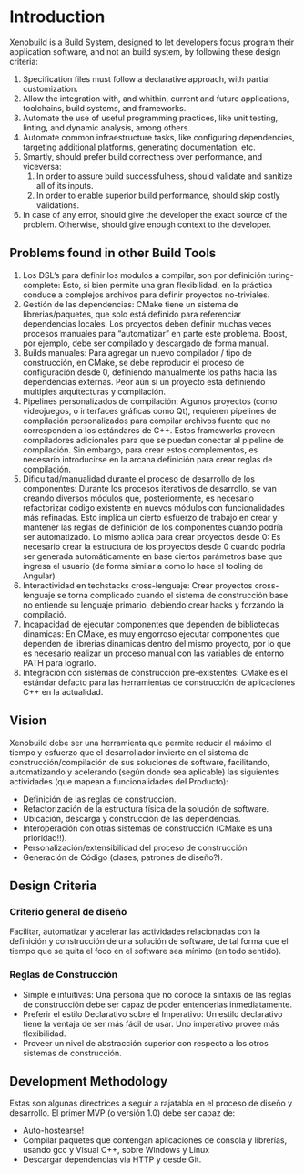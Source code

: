
# Introduction

Xenobuild is a Build System, designed to let developers focus program their application software, and not an build system, by following these design criteria:

1. Specification files must follow a declarative approach, with partial customization.
2. Allow the integration with, and whithin, current and future applications, toolchains, build systems, and frameworks.
3. Automate the use of useful programming practices, like unit testing, linting, and dynamic analysis, among others.
4. Automate common infraestructure tasks, like configuring dependencies, targeting additional platforms, generating documentation, etc.
5. Smartly, should prefer build correctness over performance, and viceversa:
   1. In order to assure build successfulness, should validate and sanitize all of its inputs.
   2. In order to enable superior build performance, should skip costly validations.
6. In case of any error, should give the developer the exact source of the problem. Otherwise, should give enough context to the developer.

## Problems found in other Build Tools
1. Los DSL’s para definir los modulos a compilar, son por definición turing-complete: Esto, si bien permite una gran flexibilidad, en la práctica conduce a complejos archivos para definir proyectos no-triviales.
2. Gestión de las dependencias: CMake tiene un sistema de librerias/paquetes, que solo está definido para referenciar dependencias locales. Los proyectos deben definir muchas veces procesos manuales para “automatizar” en parte este problema. Boost, por ejemplo, debe ser compilado y descargado de forma manual.
3. Builds manuales: Para agregar un nuevo compilador / tipo de construcción, en CMake, se debe reproducir el proceso de configuración desde 0, definiendo manualmente los paths hacia las dependencias externas. Peor aún si un proyecto está definiendo multiples arquitecturas y compilación.
4. Pipelines personalizados de compilación: Algunos proyectos (como videojuegos, o interfaces gráficas como Qt), requieren pipelines de compilación personalizados para compilar archivos fuente que no corresponden a los estándares de C++. Estos frameworks proveen compiladores adicionales para que se puedan conectar al pipeline de compilación. Sin embargo, para crear estos complementos, es necesario introducirse en la arcana definición para crear reglas de compilación.
5. Dificultad/manualidad durante el proceso de desarrollo de los componentes: Durante los procesos iterativos de desarrollo, se van creando diversos módulos que, posteriormente, es necesario refactorizar código existente en nuevos módulos con funcionalidades más refinadas. Esto implica un cierto esfuerzo de trabajo en crear y mantener las reglas de definición de los componentes cuando podría ser automatizado. Lo mismo aplica para crear proyectos desde 0: Es necesario crear la estructura de los proyectos desde 0 cuando podría ser generada automáticamente en base ciertos parámetros base que ingresa el usuario (de forma similar a como lo hace el tooling de Angular)
6. Interactividad en techstacks cross-lenguaje: Crear proyectos cross-lenguaje se torna complicado cuando el sistema de construcción base no entiende su lenguaje primario, debiendo crear hacks y forzando la compilació.
7. Incapacidad de ejecutar componentes que dependen de bibliotecas dinamicas: En CMake, es muy engorroso ejecutar componentes que dependen de librerias dinamicas dentro del mismo proyecto, por lo que es necesario realizar un proceso manual con las variables de entorno PATH para lograrlo.
8. Integración con sistemas de construcción pre-existentes: CMake es el estándar defacto para las herramientas de construcción de aplicaciones C++ en la actualidad.


## Vision
Xenobuild debe ser una herramienta que permite reducir al máximo el tiempo y esfuerzo que el desarrollador invierte en el sistema de construcción/compilación de sus soluciones de software, facilitando, automatizando y acelerando (según donde sea aplicable) las siguientes actividades (que mapean a funcionalidades del Producto):
- Definición de las reglas de construcción.
- Refactorización de la estructura física de la solución de software.
- Ubicación, descarga y construcción de las dependencias.
- Interoperación con otras sistemas de construcción (CMake es una prioridad!!).
- Personalización/extensibilidad del proceso de construcción
- Generación de Código (clases, patrones de diseño?).

## Design Criteria
### Criterio general de diseño
Facilitar, automatizar y acelerar las actividades relacionadas con la definición y construcción de una solución de software, de tal forma que el tiempo que se quita el foco en el software sea mínimo (en todo sentido).

### Reglas de Construcción
- Simple e intuitivas: Una persona que no conoce la sintaxis de las reglas de construcción debe ser capaz de poder entenderlas inmediatamente.
- Preferir el estilo Declarativo sobre el Imperativo: Un estilo declarativo tiene la ventaja de ser más fácil de usar. Uno imperativo provee más flexibilidad.
- Proveer un nivel de abstracción superior con respecto a los otros sistemas de construcción.

## Development Methodology
Estas son algunas directrices a seguir a rajatabla en el proceso de diseño y desarrollo. El primer MVP (o versión 1.0) debe ser capaz de:
- Auto-hostearse!
- Compilar paquetes que contengan aplicaciones de consola y librerías, usando gcc y Visual C++, sobre Windows y Linux
- Descargar dependencias via HTTP y desde Git.
